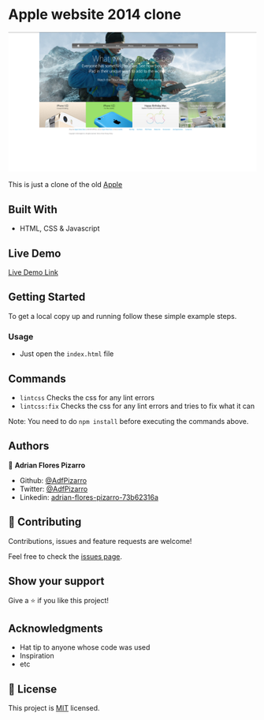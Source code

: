# Apple website 2014 clone

![screenshot](./app_screenshot.png)

This is just a clone of the old  [Apple](https://web.archive.org/web/20140301004610/http://www.apple.com/)

## Built With

- HTML, CSS & Javascript

## Live Demo

[Live Demo Link](https://adfpizarro.github.io/Apple2014/)


## Getting Started

To get a local copy up and running follow these simple example steps.

### Usage
- Just open the `index.html` file


## Commands
- `lintcss` Checks the css for any lint errors
- `lintcss:fix` Checks the css for any lint errors and tries to fix what it can

Note: You need to do `npm install` before executing the commands above.

## Authors

👤 **Adrian Flores Pizarro**

- Github: [@AdfPizarro](https://github.com/AdfPizarro)
- Twitter: [@AdfPizarro](https://twitter.com/adfpizarro)
- Linkedin: [adrian-flores-pizarro-73b62316a](https://www.linkedin.com/in/adrian-flores-pizarro-73b62316a/)

## 🤝 Contributing

Contributions, issues and feature requests are welcome!

Feel free to check the [issues page](issues/).

## Show your support

Give a ⭐️ if you like this project!

## Acknowledgments

- Hat tip to anyone whose code was used
- Inspiration
- etc

## 📝 License

This project is [MIT](lic.url) licensed.
